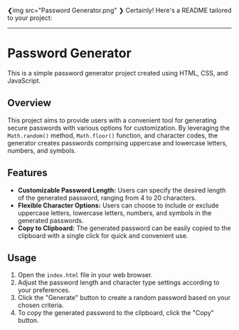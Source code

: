 
❮img src="Password Generator.png" ❯
Certainly! Here's a README tailored to your project:

---

# Password Generator

This is a simple password generator project created using HTML, CSS, and JavaScript.

## Overview

This project aims to provide users with a convenient tool for generating secure passwords with various options for customization. By leveraging the `Math.random()` method, `Math.floor()` function, and character codes, the generator creates passwords comprising uppercase and lowercase letters, numbers, and symbols.

## Features

- **Customizable Password Length:** Users can specify the desired length of the generated password, ranging from 4 to 20 characters.
- **Flexible Character Options:** Users can choose to include or exclude uppercase letters, lowercase letters, numbers, and symbols in the generated passwords.
- **Copy to Clipboard:** The generated password can be easily copied to the clipboard with a single click for quick and convenient use.

## Usage

1. Open the `index.html` file in your web browser.
2. Adjust the password length and character type settings according to your preferences.
3. Click the "Generate" button to create a random password based on your chosen criteria.
4. To copy the generated password to the clipboard, click the "Copy" button.

